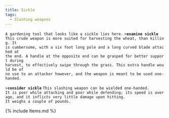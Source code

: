 ```yaml
---
title: Sickle
tags:
  - Slashing weapons
---
```

`A gardening tool that looks like a sickle lies here.`
`>`**`examine sickle`**
`This crude weapon is more suited for harvesting the wheat, than killing. It`
`is cumbersome, with a six foot long pole and a long curved blade attached at`
`the end. A handle at the opposite end can be grasped for better support during`
`harvest, to effectively swipe through the grass. This extra handle would be of`
`no use to an attacker however, and the weapon is meant to be used one-handed.`

`>`**`consider sickle`**
`This slashing weapon can be wielded one-handed.`
`It is poor while attacking and poor while defending; its speed is average, and it inflicts very little damage upon hitting.`
`It weighs a couple of pounds.`

{% include Items.md %}
